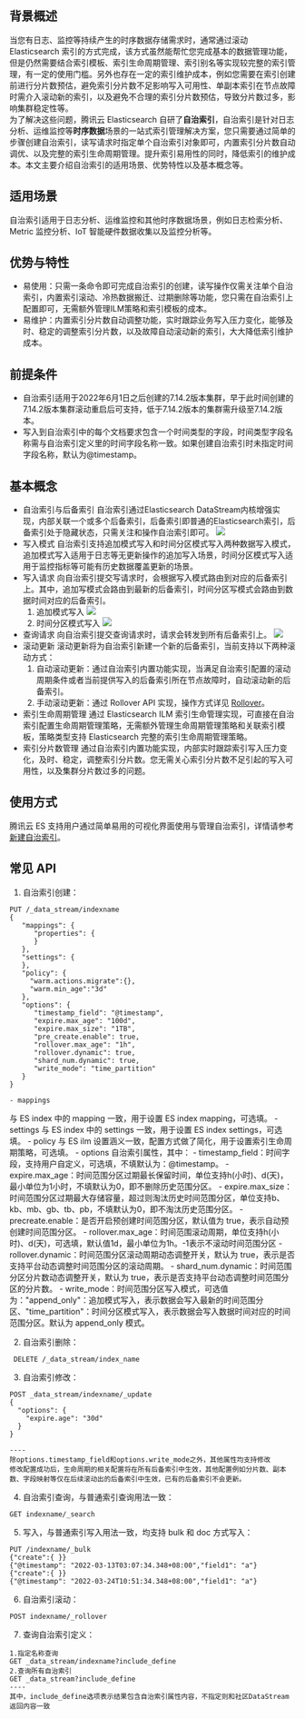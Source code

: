 ## 背景概述
当您有日志、监控等持续产生的时序数据存储需求时，通常通过滚动 Elasticsearch 索引的方式完成，该方式虽然能帮忙您完成基本的数据管理功能，但是仍然需要结合索引模板、索引生命周期管理、索引别名等实现较完整的索引管理，有一定的使用门槛。另外也存在一定的索引维护成本，例如您需要在索引创建前进行分片数预估，避免索引分片数不足影响写入可用性、单副本索引在节点故障时需介入滚动新的索引，以及避免不合理的索引分片数预估，导致分片数过多，影响集群稳定性等。  
为了解决这些问题，腾讯云 Elasticsearch 自研了**自治索引**，自治索引是针对日志分析、运维监控等**时序数据**场景的一站式索引管理解决方案，您只需要通过简单的步骤创建自治索引，读写请求时指定单个自治索引对象即可，内置索引分片数自动调优、以及完整的索引生命周期管理。提升索引易用性的同时，降低索引的维护成本。本文主要介绍自治索引的适用场景、优势特性以及基本概念等。

## 适用场景
自治索引适用于日志分析、运维监控和其他时序数据场景，例如日志检索分析、Metric 监控分析、IoT 智能硬件数据收集以及监控分析等。
## 优势与特性
- 易使用：只需一条命令即可完成自治索引的创建，读写操作仅需关注单个自治索引，内置索引滚动、冷热数据搬迁、过期删除等功能，您只需在自治索引上配置即可，无需额外管理ILM策略和索引模板的成本。
- 易维护：内置索引分片数自动调整功能，实时跟踪业务写入压力变化，能够及时、稳定的调整索引分片数，以及故障自动滚动新的索引，大大降低索引维护成本。

## 前提条件
- 自治索引适用于2022年6月1日之后创建的7.14.2版本集群，早于此时间创建的7.14.2版本集群滚动重启后可支持，低于7.14.2版本的集群需升级至7.14.2版本。
- 写入到自治索引中的每个文档要求包含一个时间类型的字段，时间类型字段名称需与自治索引定义里的时间字段名称一致。如果创建自治索引时未指定时间字段名称，默认为@timestamp。

## 基本概念
- 自治索引与后备索引
自治索引通过Elasticsearch DataStream内核增强实现，内部关联一个或多个后备索引，后备索引即普通的Elasticsearch索引，后备索引处于隐藏状态，只需关注和操作自治索引即可。
![](https://qcloudimg.tencent-cloud.cn/raw/607b97544143af837aabc06b03ff10b4.png)
- 写入模式
自治索引支持追加模式写入和时间分区模式写入两种数据写入模式，追加模式写入适用于日志等无更新操作的追加写入场景，时间分区模式写入适用于监控指标等可能有历史数据覆盖更新的场景。
- 写入请求
向自治索引提交写请求时，会根据写入模式路由到对应的后备索引上。其中，追加写模式会路由到最新的后备索引，时间分区写模式会路由到数据时间对应的后备索引。
	1. 追加模式写入
![](https://qcloudimg.tencent-cloud.cn/raw/4ca6daa3f5fa5cc439c79f01f14a46ed.png)
	2. 时间分区模式写入
![](https://qcloudimg.tencent-cloud.cn/raw/65a9d44718f07975311f73ee3dfc6be2.png)
- 查询请求
向自治索引提交查询请求时，请求会转发到所有后备索引上。
![](https://qcloudimg.tencent-cloud.cn/raw/d8f050f47834914810690eb0c8793048.png)
- 滚动更新
滚动更新将为自治索引新建一个新的后备索引，当前支持以下两种滚动方式：
	1. 自动滚动更新：通过自治索引内置功能实现，当满足自治索引配置的滚动周期条件或者当前提供写入的后备索引所在节点故障时，自动滚动新的后备索引。
	2. 手动滚动更新：通过 Rollover API 实现，操作方式详见 [Rollover](https://www.elastic.co/guide/en/elasticsearch/reference/current/indices-rollover-index.html)。
- 索引生命周期管理
通过 Elasticsearch ILM 索引生命管理实现，可直接在自治索引配置生命周期管理策略，无需额外管理生命周期管理策略和关联索引模板，策略类型支持 Elasticsearch 完整的索引生命周期管理策略。
- 索引分片数管理
通过自治索引内置功能实现，内部实时跟踪索引写入压力变化，及时、稳定，调整索引分片数。您无需关心索引分片数不足引起的写入可用性，以及集群分片数过多的问题。

## 使用方式
腾讯云 ES 支持用户通过简单易用的可视化界面使用与管理自治索引，详情请参考 [新建自治索引]( https://cloud.tencent.com/document/product/845/74397)。

## 常见 API
1. 自治索引创建：
```
PUT /_data_stream/indexname
{
   "mappings": {
      "properties": {
      }
   },
   "settings": {
   },
   "policy": {
     "warm.actions.migrate":{},
     "warm.min_age":"3d"
   },
   "options": {
      "timestamp_field": "@timestamp",
      "expire.max_age": "100d",
      "expire.max_size": "1TB",
      "pre_create.enable": true,
      "rollover.max_age": "1h",
      "rollover.dynamic": true,
      "shard_num.dynamic": true,
      "write_mode": "time_partition"
   }
}
```
	- mappings
 与 ES index 中的 mapping 一致，用于设置 ES index mapping，可选填。
	- settings
与 ES index 中的 settings 一致，用于设置 ES index settings，可选填。
	- policy
与 ES ilm 设置涵义一致，配置方式做了简化，用于设置索引生命周期策略，可选填。
	- options
自治索引属性，其中：
		- timestamp_field：时间字段，支持用户自定义，可选填，不填默认为：@timestamp。
		- expire.max_age：时间范围分区过期最长保留时间，单位支持h(小时)、d(天)，最小单位为1小时，不填默认为0，即不删除历史范围分区。
		- expire.max_size：时间范围分区过期最大存储容量，超过则淘汰历史时间范围分区，单位支持b、kb、mb、gb、tb、pb，不填默认为0，即不淘汰历史范围分区。
		- precreate.enable：是否开启预创建时间范围分区，默认值为 true，表示自动预创建时间范围分区。
		- rollover.max_age：时间范围滚动周期，单位支持h(小时)、d(天)，可选填，默认值1d，最小单位为1h。-1表示不滚动时间范围分区
		- rollover.dynamic：时间范围分区滚动周期动态调整开关，默认为 true，表示是否支持平台动态调整时间范围分区的滚动周期。
		- shard_num.dynamic：时间范围分区分片数动态调整开关，默认为 true，表示是否支持平台动态调整时间范围分区的分片数。
		- write_mode：时间范围分区写入模式，可选值为："append_only"：追加模式写入，表示数据会写入最新的时间范围分区、"time_partition"：时间分区模式写入，表示数据会写入数据时间对应的时间范围分区。默认为 append_only 模式。   

2. 自治索引删除：
```
 DELETE /_data_stream/index_name
```

3. 自治索引修改：
```
POST _data_stream/indexname/_update
{
  "options": {
    "expire.age": "30d"
  }
}

----
除options.timestamp_field和options.write_mode之外，其他属性均支持修改
修改配置成功后，生命周期的相关配置将在所有后备索引中生效，其他配置例如分片数、副本数、字段映射等仅在后续滚动出的后备索引中生效，已有的后备索引不会更新。
```

4. 自治索引查询，与普通索引查询用法一致：
```
GET indexname/_search
```

5. 写入，与普通索引写入用法一致，均支持 bulk 和 doc 方式写入：
```
PUT /indexname/_bulk
{"create":{ }}
{"@timestamp": "2022-03-13T03:07:34.348+08:00","field1": "a"}
{"create":{ }}
{"@timestamp": "2022-03-24T10:51:34.348+08:00","field1": "a"}
```
6. 自治索引滚动：
```
POST indexname/_rollover
```
7. 查询自治索引定义：
```
1.指定名称查询
GET _data_stream/indexname?include_define
2.查询所有自治索引
GET _data_stream?include_define
----
其中，include_define选项表示结果包含自治索引属性内容，不指定则和社区DataStream返回内容一致
```
